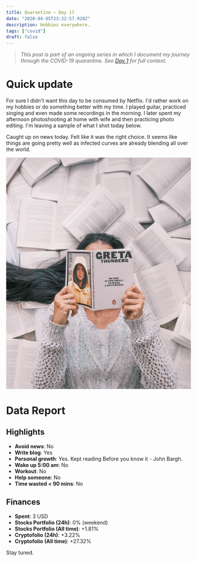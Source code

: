 ```yaml
---
title: Quarantine — Day 17
date: "2020-04-05T23:32:57.928Z"
description: Hobbies everywhere.
tags: ["covid"]
draft: false
---
```


> *This post is part of an ongoing series in which I document my journey through the COVID-19 quarantine. See [Day 1](/quarantine-day-1) for full context.*

<div class="divider"></div>

# Quick update

For sure I didn't want this day to be consumed by Netflix. I'd rather work on my hobbies or do something better with my time. I played guitar, practiced singing and even made some recordings in the morning. I later spent my afternoon photoshooting at home with wife and then practicing photo editing. I'm leaving a sample of what I shot today below.

Caught up on news today. Felt like it was the right choice. It seems like things are going pretty well as infected curves are already blending all over the world.

![princess.png](princess.png)

<div class="divider"></div>

# Data Report

## Highlights

* **Avoid news**: No
* **Write blog**: Yes
* **Personal growth**: Yes. Kept reading Before you know it - John Bargh.
* **Wake up 5:00 am**: No
* **Workout**: No
* **Help someone**: No
* **Time wasted < 90 mins**: No

## Finances

* **Spent**: 3 USD
* **Stocks Portfolio (24h)**: 0% (weekend)
* **Stocks Portfolio (All time)**: +1.81%
* **Cryptofolio (24h)**: +3.22%
* **Cryptofolio (All time)**: +27.32%

<div class="divider"></div>

Stay tuned.

